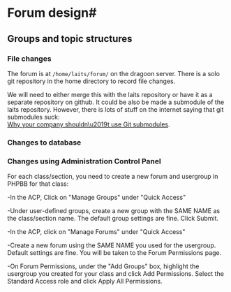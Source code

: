# Forum design#

## Groups and topic structures ##

### File changes ###

The forum is at `/home/laits/forum/` on the dragoon server.
There is a solo git repository in the home directory to
record file changes.

We will need to either merge this with the laits repository
or have it as a separate repository on github.
It could be also be made a submodule of the laits repository.
However, there is lots of stuff on the internet saying that
git submodules suck:  
[Why your company shouldn\u2019t use Git submodules](http://codingkilledthecat.wordpress.com/2012/04/28/).

### Changes to database ###
### Changes using Administration Control Panel ###

For each class/section, you need to create a new forum and usergroup in PHPBB for that class:

-In the ACP, Click on "Manage Groups" under "Quick Access"

-Under user-defined groups, create a new group with the SAME NAME as the class/section name.  The default group settings are fine.  Click Submit.

-In the ACP, click on "Manage Forums" under "Quick Access"

-Create a new forum using the SAME NAME you used for the usergroup.  Default settings are fine.  You will be taken to the Forum Permissions page.

-On Forum Permissions, under the "Add Groups" box, highlight the usergroup you created for your class and click Add Permissions.  Select the Standard Access role and click Apply All Permissions.

